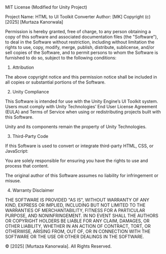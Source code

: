 MIT License (Modified for Unity Project)

Project Name: HTML to UI Toolkit Converter
Author: [MK]
Copyright (c) [2025] [Murtaza Kanorwala]

Permission is hereby granted, free of charge, to any person obtaining a copy
of this software and associated documentation files (the "Software"),
to deal in the Software without restriction, including without limitation
the rights to use, copy, modify, merge, publish, distribute, sublicense,
and/or sell copies of the Software, and to permit persons to whom the
Software is furnished to do so, subject to the following conditions:

1. Attribution

The above copyright notice and this permission notice shall be included
in all copies or substantial portions of the Software.

2. Unity Compliance

This Software is intended for use with the Unity Engine’s UI Toolkit system.
Users must comply with Unity Technologies’ End User License Agreement (EULA)
and Terms of Service when using or redistributing projects built with this Software.

Unity and its components remain the property of Unity Technologies.

3. Third-Party Code

If this Software is used to convert or integrate third-party HTML, CSS, or JavaScript:

You are solely responsible for ensuring you have the rights to use and process that content.

The original author of this Software assumes no liability for infringement or misuse.

4. Warranty Disclaimer

THE SOFTWARE IS PROVIDED "AS IS", WITHOUT WARRANTY OF ANY KIND, EXPRESS OR IMPLIED,
INCLUDING BUT NOT LIMITED TO THE WARRANTIES OF MERCHANTABILITY, FITNESS FOR A PARTICULAR PURPOSE,
AND NONINFRINGEMENT. IN NO EVENT SHALL THE AUTHORS OR COPYRIGHT HOLDERS BE LIABLE FOR ANY CLAIM,
DAMAGES, OR OTHER LIABILITY, WHETHER IN AN ACTION OF CONTRACT, TORT, OR OTHERWISE, ARISING FROM,
OUT OF, OR IN CONNECTION WITH THE SOFTWARE OR THE USE OR OTHER DEALINGS IN THE SOFTWARE.

© [2025] [Murtaza Kanorwala]. All Rights Reserved.
